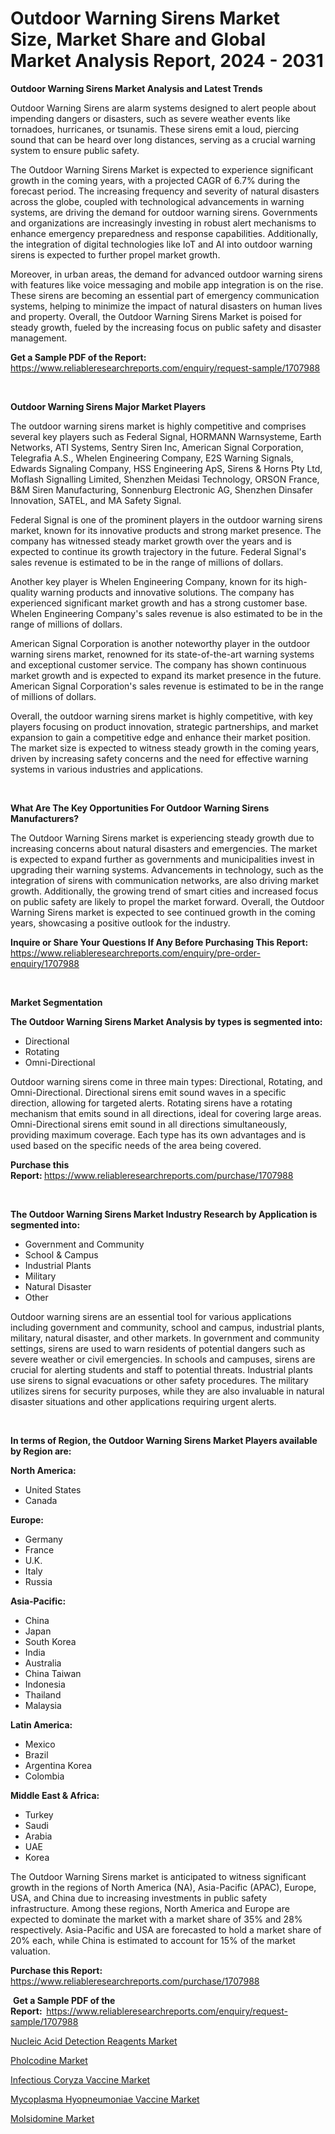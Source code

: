 <p><h1>Outdoor Warning Sirens Market Size, Market Share and Global Market Analysis Report, 2024 - 2031</h1></p><p><strong>Outdoor Warning Sirens Market Analysis and Latest Trends</strong></p>
<p><p>Outdoor Warning Sirens are alarm systems designed to alert people about impending dangers or disasters, such as severe weather events like tornadoes, hurricanes, or tsunamis. These sirens emit a loud, piercing sound that can be heard over long distances, serving as a crucial warning system to ensure public safety.</p><p>The Outdoor Warning Sirens Market is expected to experience significant growth in the coming years, with a projected CAGR of 6.7% during the forecast period. The increasing frequency and severity of natural disasters across the globe, coupled with technological advancements in warning systems, are driving the demand for outdoor warning sirens. Governments and organizations are increasingly investing in robust alert mechanisms to enhance emergency preparedness and response capabilities. Additionally, the integration of digital technologies like IoT and AI into outdoor warning sirens is expected to further propel market growth.</p><p>Moreover, in urban areas, the demand for advanced outdoor warning sirens with features like voice messaging and mobile app integration is on the rise. These sirens are becoming an essential part of emergency communication systems, helping to minimize the impact of natural disasters on human lives and property. Overall, the Outdoor Warning Sirens Market is poised for steady growth, fueled by the increasing focus on public safety and disaster management.</p></p>
<p><strong>Get a Sample PDF of the Report:&nbsp;</strong> <a href="https://www.reliableresearchreports.com/enquiry/request-sample/1707988">https://www.reliableresearchreports.com/enquiry/request-sample/1707988</a></p>
<p>&nbsp;</p>
<p><strong>Outdoor Warning Sirens Major Market Players</strong></p>
<p><p>The outdoor warning sirens market is highly competitive and comprises several key players such as Federal Signal, HORMANN Warnsysteme, Earth Networks, ATI Systems, Sentry Siren Inc, American Signal Corporation, Telegrafia A.S., Whelen Engineering Company, E2S Warning Signals, Edwards Signaling Company, HSS Engineering ApS, Sirens & Horns Pty Ltd, Moflash Signalling Limited, Shenzhen Meidasi Technology, ORSON France, B&M Siren Manufacturing, Sonnenburg Electronic AG, Shenzhen Dinsafer Innovation, SATEL, and MA Safety Signal.</p><p>Federal Signal is one of the prominent players in the outdoor warning sirens market, known for its innovative products and strong market presence. The company has witnessed steady market growth over the years and is expected to continue its growth trajectory in the future. Federal Signal's sales revenue is estimated to be in the range of millions of dollars.</p><p>Another key player is Whelen Engineering Company, known for its high-quality warning products and innovative solutions. The company has experienced significant market growth and has a strong customer base. Whelen Engineering Company's sales revenue is also estimated to be in the range of millions of dollars.</p><p>American Signal Corporation is another noteworthy player in the outdoor warning sirens market, renowned for its state-of-the-art warning systems and exceptional customer service. The company has shown continuous market growth and is expected to expand its market presence in the future. American Signal Corporation's sales revenue is estimated to be in the range of millions of dollars.</p><p>Overall, the outdoor warning sirens market is highly competitive, with key players focusing on product innovation, strategic partnerships, and market expansion to gain a competitive edge and enhance their market position. The market size is expected to witness steady growth in the coming years, driven by increasing safety concerns and the need for effective warning systems in various industries and applications.</p></p>
<p>&nbsp;</p>
<p><strong>What Are The Key Opportunities For Outdoor Warning Sirens Manufacturers?</strong></p>
<p><p>The Outdoor Warning Sirens market is experiencing steady growth due to increasing concerns about natural disasters and emergencies. The market is expected to expand further as governments and municipalities invest in upgrading their warning systems. Advancements in technology, such as the integration of sirens with communication networks, are also driving market growth. Additionally, the growing trend of smart cities and increased focus on public safety are likely to propel the market forward. Overall, the Outdoor Warning Sirens market is expected to see continued growth in the coming years, showcasing a positive outlook for the industry.</p></p>
<p><strong>Inquire or Share Your Questions If Any Before Purchasing This Report:</strong> <a href="https://www.reliableresearchreports.com/enquiry/pre-order-enquiry/1707988">https://www.reliableresearchreports.com/enquiry/pre-order-enquiry/1707988</a></p>
<p>&nbsp;</p>
<p><strong>Market Segmentation</strong></p>
<p><strong>The Outdoor Warning Sirens Market Analysis by types is segmented into:</strong></p>
<p><ul><li>Directional</li><li>Rotating</li><li>Omni-Directional</li></ul></p>
<p><p>Outdoor warning sirens come in three main types: Directional, Rotating, and Omni-Directional. Directional sirens emit sound waves in a specific direction, allowing for targeted alerts. Rotating sirens have a rotating mechanism that emits sound in all directions, ideal for covering large areas. Omni-Directional sirens emit sound in all directions simultaneously, providing maximum coverage. Each type has its own advantages and is used based on the specific needs of the area being covered.</p></p>
<p><strong>Purchase this Report:&nbsp;</strong><a href="https://www.reliableresearchreports.com/purchase/1707988">https://www.reliableresearchreports.com/purchase/1707988</a></p>
<p>&nbsp;</p>
<p><strong>The Outdoor Warning Sirens Market Industry Research by Application is segmented into:</strong></p>
<p><ul><li>Government and Community</li><li>School & Campus</li><li>Industrial Plants</li><li>Military</li><li>Natural Disaster</li><li>Other</li></ul></p>
<p><p>Outdoor warning sirens are an essential tool for various applications including government and community, school and campus, industrial plants, military, natural disaster, and other markets. In government and community settings, sirens are used to warn residents of potential dangers such as severe weather or civil emergencies. In schools and campuses, sirens are crucial for alerting students and staff to potential threats. Industrial plants use sirens to signal evacuations or other safety procedures. The military utilizes sirens for security purposes, while they are also invaluable in natural disaster situations and other applications requiring urgent alerts.</p></p>
<p>&nbsp;</p>
<p><strong>In terms of Region, the Outdoor Warning Sirens Market Players available by Region are:</strong></p>
<p>
    <p> <strong> North America: </strong>
        <ul>
            <li>United States</li>
            <li>Canada</li>
        </ul>
        </p> 
    <p> <strong> Europe: </strong>
        <ul>
            <li>Germany</li>
            <li>France</li>
            <li>U.K.</li>
            <li>Italy</li>
            <li>Russia</li>
        </ul>
        </p> 
    <p> <strong> Asia-Pacific: </strong>
        <ul>
            <li>China</li>
            <li>Japan</li>
            <li>South Korea</li>
            <li>India</li>
            <li>Australia</li>
            <li>China Taiwan</li>
            <li>Indonesia</li>
            <li>Thailand</li>
            <li>Malaysia</li>
        </ul>
        </p> 
    <p> <strong> Latin America: </strong>
        <ul>
            <li>Mexico</li>
            <li>Brazil</li>
            <li>Argentina Korea</li>
            <li>Colombia</li>
        </ul>
        </p> 
    <p> <strong> Middle East & Africa: </strong>
        <ul>
            <li>Turkey</li>
            <li>Saudi</li>
            <li>Arabia</li>
            <li>UAE</li>
            <li>Korea</li>
        </ul>
    </p>
    </p>
<p><p>The Outdoor Warning Sirens market is anticipated to witness significant growth in the regions of North America (NA), Asia-Pacific (APAC), Europe, USA, and China due to increasing investments in public safety infrastructure. Among these regions, North America and Europe are expected to dominate the market with a market share of 35% and 28% respectively. Asia-Pacific and USA are forecasted to hold a market share of 20% each, while China is estimated to account for 15% of the market valuation.</p></p>
<p><strong>Purchase this Report: </strong><a href="https://www.reliableresearchreports.com/purchase/1707988">https://www.reliableresearchreports.com/purchase/1707988</a></p>
<p>&nbsp;<strong>Get a Sample PDF of the Report:&nbsp;&nbsp;</strong><a href="https://www.reliableresearchreports.com/enquiry/request-sample/1707988">https://www.reliableresearchreports.com/enquiry/request-sample/1707988</a></p>
<p><strong></strong></p>
<p><p><a href="https://medium.com/@andreametcalfe66/nucleic-acid-detection-reagents-market-report-reveals-the-latest-trends-and-growth-opportunities-of-9413887303ab">Nucleic Acid Detection Reagents Market</a></p><p><a href="https://medium.com/@rexjacobi344/pholcodine-market-the-key-to-successful-business-strategy-forecast-till-2031-3500d7a57a51">Pholcodine Market</a></p><p><a href="https://medium.com/@rexjacobi344/infectious-coryza-vaccine-market-competitive-analysis-market-trends-and-forecast-to-2031-9f55a9c96927">Infectious Coryza Vaccine Market</a></p><p><a href="https://medium.com/@rexjacobi344/mycoplasma-hyopneumoniae-vaccine-market-competitive-analysis-market-trends-and-forecast-to-2031-48cd03e63e15">Mycoplasma Hyopneumoniae Vaccine Market</a></p><p><a href="https://medium.com/@rexjacobi344/molsidomine-market-trends-and-market-analysis-forecasted-for-period-2024-2031-b72f26624ff0">Molsidomine Market</a></p></p>